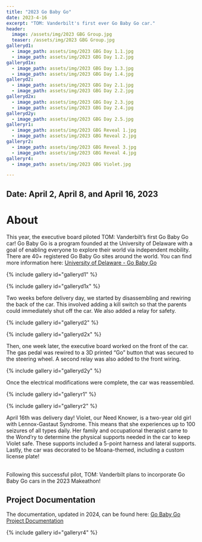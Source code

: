 ```yaml
---
title: "2023 Go Baby Go"
date: 2023-4-16
excerpt: "TOM: Vanderbilt's first ever Go Baby Go car."
header:
  image: /assets/img/2023 GBG Group.jpg
  teaser: /assets/img/2023 GBG Group.jpg
galleryd1:
  - image_path: assets/img/2023 GBG Day 1.1.jpg
  - image_path: assets/img/2023 GBG Day 1.2.jpg
galleryd1x:
  - image_path: assets/img/2023 GBG Day 1.3.jpg
  - image_path: assets/img/2023 GBG Day 1.4.jpg
galleryd2:
  - image_path: assets/img/2023 GBG Day 2.1.jpg
  - image_path: assets/img/2023 GBG Day 2.2.jpg
galleryd2x:
  - image_path: assets/img/2023 GBG Day 2.3.jpg
  - image_path: assets/img/2023 GBG Day 2.4.jpg
galleryd2y:
  - image_path: assets/img/2023 GBG Day 2.5.jpg
galleryr1:
  - image_path: assets/img/2023 GBG Reveal 1.jpg
  - image_path: assets/img/2023 GBG Reveal 2.jpg
galleryr2:
  - image_path: assets/img/2023 GBG Reveal 3.jpg
  - image_path: assets/img/2023 GBG Reveal 4.jpg
galleryr4: 
  - image_path: assets/img/2023 GBG Violet.jpg

---
```


## Date: April 2, April 8, and April 16, 2023<br>

# About

This year, the executive board piloted TOM: Vanderbilt’s first Go Baby Go car! Go Baby Go is a program founded at the University of Delaware with a goal of enabling everyone to explore their world via independent mobility. There are 40+ registered Go Baby Go sites around the world. You can find more information here: [University of Delaware - Go Baby Go](https://sites.udel.edu/gobabygo/)

{% include gallery id="galleryd1" %}

{% include gallery id="galleryd1x" %}

Two weeks before delivery day, we started by disassembling and rewiring the back of the car. This involved adding a kill switch so that the parents could immediately shut off the car. We also added a relay for safety. 

{% include gallery id="galleryd2" %}

{% include gallery id="galleryd2x" %}

Then, one week later, the executive board worked on the front of the car. The gas pedal was rewired to a 3D printed “Go” button that was secured to the steering wheel. A second relay was also added to the front wiring. 

{% include gallery id="galleryd2y" %}

Once the electrical modifications were complete, the car was reassembled. 

{% include gallery id="galleryr1" %}

{% include gallery id="galleryr2" %}

April 16th was delivery day! Violet, our Need Knower, is a two-year old girl with Lennox-Gastaut Syndrome. This means that she experiences up to 100 seizures of all types daily. Her family and occupational therapist came to the Wond’ry to determine the physical supports needed in the car to keep Violet safe. These supports included a 5-point harness and lateral supports. Lastly, the car was decorated to be Moana-themed, including a custom license plate!<br><br>

Following this successful pilot, TOM: Vanderbilt plans to incorporate Go Baby Go cars in the 2023 Makeathon! 

## Project Documentation

The documentation, updated in 2024, can be found here: [Go Baby Go Project Documentation](https://tomglobal.org/project?id=65dce93dc360e629290718f4)

{% include gallery id="galleryr4" %}
